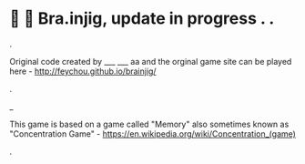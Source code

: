 :cherry_blossom: :lollipop: Bra.injig, update in progress . . 
==========

.

Original code created by ___ ___ aa and the orginal game site can be played here - http://feychou.github.io/brainjig/

.

_

This game is based on a game called "Memory" also sometimes known as "Concentration Game" -
https://en.wikipedia.org/wiki/Concentration_(game)


.

